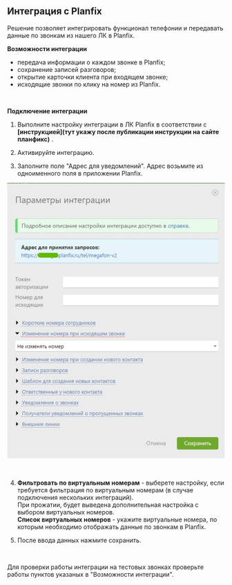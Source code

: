 ## Интеграция с Planfix  <br />

Решение позволяет интегрировать функционал телефонии и  передавать данные по звонкам из нашего ЛК в Planfix.   <br />

**Возможности интеграции**  <br />
- передача информации о каждом звонке в Planfix;  
- сохранение записей разговоров;  
- открытие карточки клиента при входящем звонке;  
- исходящие звонки по клику на номер из Planfix. <br />
<br />

**Подключение интеграции**  <br />

1. Выполните настройку интеграции в ЛК Planfix в соответствии с  **[инструкцией](тут укажу после публикации инструкции на сайте планфикс)** . <br />


2. Активируйте интеграцию.  <br />
3. Заполните поле "Адрес для уведомлений". Адрес возьмите из одноименного поля в приложении Planfix. <br />

![image](planfix.jpg)

<br />

4. **Фильтровать по виртуальным номерам** - выберете настройку, если требуется фильтрация по виртуальным номерам (в случае подключения нескольких интеграций). <br />
При прожатии, будет выведена дополнительная настройка с выбором виртуальных номеров. <br />
**Список виртуальных номеров** - укажите виртуальные номера, по которым необходимо отображать данные по звонкам в Planfix. <br />

5. После ввода данных нажмите сохранить.  <br />
<br />

Для проверки работы интеграции на тестовых звонках проверьте работы пунктов указаных в "Возможности интеграции".  

